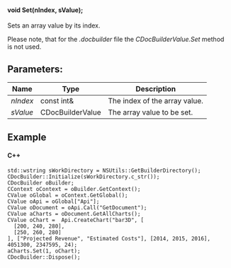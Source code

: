 #### void Set(nIndex, sValue);

Sets an array value by its index.

Please note, that for the *.docbuilder* file the *CDocBuilderValue.Set* method is not used.

## Parameters:

| Name     | Type             | Description                   |
| -------- | ---------------- | ----------------------------- |
| *nIndex* | const int&       | The index of the array value. |
| *sValue* | CDocBuilderValue | The array value to be set.    |

## Example

#### C++

```
std::wstring sWorkDirectory = NSUtils::GetBuilderDirectory();
CDocBuilder::Initialize(sWorkDirectory.c_str());
CDocBuilder oBuilder;
CContext oContext = oBuilder.GetContext();
CValue oGlobal = oContext.GetGlobal();
CValue oApi = oGlobal["Api"];
CValue oDocument = oApi.Call("GetDocument");
CValue aCharts = oDocument.GetAllCharts(); 
CValue oChart =  Api.CreateChart("bar3D", [
  [200, 240, 280],
  [250, 260, 280]
], ["Projected Revenue", "Estimated Costs"], [2014, 2015, 2016], 4051300, 2347595, 24);
aCharts.Set(1, oChart);
CDocBuilder::Dispose();
```
